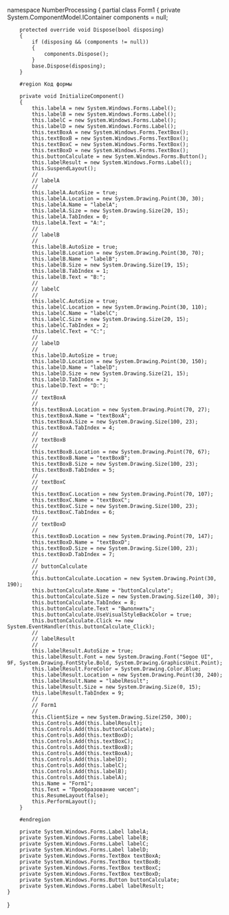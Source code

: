 namespace NumberProcessing
{
    partial class Form1
    {
        private System.ComponentModel.IContainer components = null;

        protected override void Dispose(bool disposing)
        {
            if (disposing && (components != null))
            {
                components.Dispose();
            }
            base.Dispose(disposing);
        }

        #region Код формы

        private void InitializeComponent()
        {
            this.labelA = new System.Windows.Forms.Label();
            this.labelB = new System.Windows.Forms.Label();
            this.labelC = new System.Windows.Forms.Label();
            this.labelD = new System.Windows.Forms.Label();
            this.textBoxA = new System.Windows.Forms.TextBox();
            this.textBoxB = new System.Windows.Forms.TextBox();
            this.textBoxC = new System.Windows.Forms.TextBox();
            this.textBoxD = new System.Windows.Forms.TextBox();
            this.buttonCalculate = new System.Windows.Forms.Button();
            this.labelResult = new System.Windows.Forms.Label();
            this.SuspendLayout();
            // 
            // labelA
            // 
            this.labelA.AutoSize = true;
            this.labelA.Location = new System.Drawing.Point(30, 30);
            this.labelA.Name = "labelA";
            this.labelA.Size = new System.Drawing.Size(20, 15);
            this.labelA.TabIndex = 0;
            this.labelA.Text = "A:";
            // 
            // labelB
            // 
            this.labelB.AutoSize = true;
            this.labelB.Location = new System.Drawing.Point(30, 70);
            this.labelB.Name = "labelB";
            this.labelB.Size = new System.Drawing.Size(19, 15);
            this.labelB.TabIndex = 1;
            this.labelB.Text = "B:";
            // 
            // labelC
            // 
            this.labelC.AutoSize = true;
            this.labelC.Location = new System.Drawing.Point(30, 110);
            this.labelC.Name = "labelC";
            this.labelC.Size = new System.Drawing.Size(20, 15);
            this.labelC.TabIndex = 2;
            this.labelC.Text = "C:";
            // 
            // labelD
            // 
            this.labelD.AutoSize = true;
            this.labelD.Location = new System.Drawing.Point(30, 150);
            this.labelD.Name = "labelD";
            this.labelD.Size = new System.Drawing.Size(21, 15);
            this.labelD.TabIndex = 3;
            this.labelD.Text = "D:";
            // 
            // textBoxA
            // 
            this.textBoxA.Location = new System.Drawing.Point(70, 27);
            this.textBoxA.Name = "textBoxA";
            this.textBoxA.Size = new System.Drawing.Size(100, 23);
            this.textBoxA.TabIndex = 4;
            // 
            // textBoxB
            // 
            this.textBoxB.Location = new System.Drawing.Point(70, 67);
            this.textBoxB.Name = "textBoxB";
            this.textBoxB.Size = new System.Drawing.Size(100, 23);
            this.textBoxB.TabIndex = 5;
            // 
            // textBoxC
            // 
            this.textBoxC.Location = new System.Drawing.Point(70, 107);
            this.textBoxC.Name = "textBoxC";
            this.textBoxC.Size = new System.Drawing.Size(100, 23);
            this.textBoxC.TabIndex = 6;
            // 
            // textBoxD
            // 
            this.textBoxD.Location = new System.Drawing.Point(70, 147);
            this.textBoxD.Name = "textBoxD";
            this.textBoxD.Size = new System.Drawing.Size(100, 23);
            this.textBoxD.TabIndex = 7;
            // 
            // buttonCalculate
            // 
            this.buttonCalculate.Location = new System.Drawing.Point(30, 190);
            this.buttonCalculate.Name = "buttonCalculate";
            this.buttonCalculate.Size = new System.Drawing.Size(140, 30);
            this.buttonCalculate.TabIndex = 8;
            this.buttonCalculate.Text = "Выполнить";
            this.buttonCalculate.UseVisualStyleBackColor = true;
            this.buttonCalculate.Click += new System.EventHandler(this.buttonCalculate_Click);
            // 
            // labelResult
            // 
            this.labelResult.AutoSize = true;
            this.labelResult.Font = new System.Drawing.Font("Segoe UI", 9F, System.Drawing.FontStyle.Bold, System.Drawing.GraphicsUnit.Point);
            this.labelResult.ForeColor = System.Drawing.Color.Blue;
            this.labelResult.Location = new System.Drawing.Point(30, 240);
            this.labelResult.Name = "labelResult";
            this.labelResult.Size = new System.Drawing.Size(0, 15);
            this.labelResult.TabIndex = 9;
            // 
            // Form1
            // 
            this.ClientSize = new System.Drawing.Size(250, 300);
            this.Controls.Add(this.labelResult);
            this.Controls.Add(this.buttonCalculate);
            this.Controls.Add(this.textBoxD);
            this.Controls.Add(this.textBoxC);
            this.Controls.Add(this.textBoxB);
            this.Controls.Add(this.textBoxA);
            this.Controls.Add(this.labelD);
            this.Controls.Add(this.labelC);
            this.Controls.Add(this.labelB);
            this.Controls.Add(this.labelA);
            this.Name = "Form1";
            this.Text = "Преобразование чисел";
            this.ResumeLayout(false);
            this.PerformLayout();
        }

        #endregion

        private System.Windows.Forms.Label labelA;
        private System.Windows.Forms.Label labelB;
        private System.Windows.Forms.Label labelC;
        private System.Windows.Forms.Label labelD;
        private System.Windows.Forms.TextBox textBoxA;
        private System.Windows.Forms.TextBox textBoxB;
        private System.Windows.Forms.TextBox textBoxC;
        private System.Windows.Forms.TextBox textBoxD;
        private System.Windows.Forms.Button buttonCalculate;
        private System.Windows.Forms.Label labelResult;
    }
}
